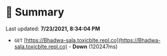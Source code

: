 # 📖 Summary
Last updated: **7/23/2021, 8:34:04 PM**

- `GET` [https://Bhadwa-sala.toxicblte.repl.co](https://Bhadwa-sala.toxicblte.repl.co) - **Down** (120247ms)
